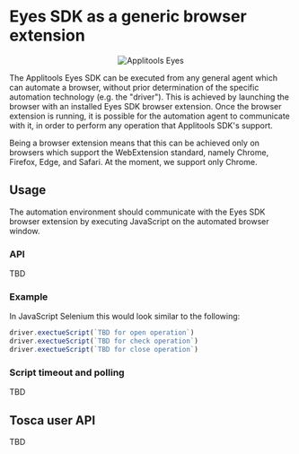 # Eyes SDK as a generic browser extension
<center>

  ![Applitools Eyes](https://i.ibb.co/3hWJK68/applitools-eyes-logo.png)

  </center>

The Applitools Eyes SDK can be executed from any general agent which can automate a browser, without prior determination of the specific automation technology (e.g. the "driver").
This is achieved by launching the browser with an installed Eyes SDK browser extension. Once the browser extension is running, it is possible for the automation agent to communicate with it, in order to perform any operation that Applitools SDK's support.

Being a browser extension means that this can be achieved only on browsers which support the WebExtension standard, namely Chrome, Firefox, Edge, and Safari.
At the moment, we support only Chrome.

## Usage

The automation environment should communicate with the Eyes SDK browser extension by executing JavaScript on the automated browser window.

### API

TBD
### Example

In JavaScript Selenium this would look similar to the following:

```js
driver.exectueScript(`TBD for open operation`)
driver.exectueScript(`TBD for check operation`)
driver.exectueScript(`TBD for close operation`)
```

### Script timeout and polling

TBD

## Tosca user API

TBD
